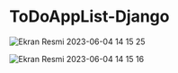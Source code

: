 # ToDoAppList-Django

![Ekran Resmi 2023-06-04 14 15 25](https://github.com/MuhammetEminOzdemir/ToDoAppList/assets/80462839/666d1bac-312c-4d34-b1b2-3ac4fe31b935)



![Ekran Resmi 2023-06-04 14 15 16](https://github.com/MuhammetEminOzdemir/ToDoAppList/assets/80462839/25fe9d59-6656-44f7-b482-65f0c9c10ca1)
